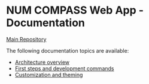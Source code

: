 # NUM COMPASS Web App - Documentation

[Main Repository](https://github.com/NUMde/compass-numapp)

The following documentation topics are available:

- [Architecture overview](./architecture/README.md)
- [First steps and development commands](./development/README.md)
- [Customization and theming](./customization/README.md)
